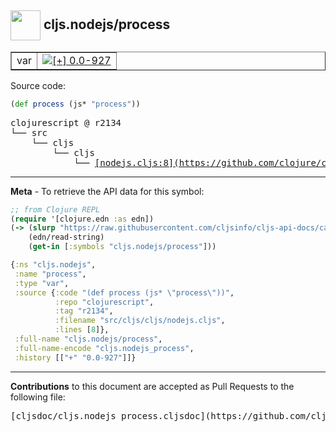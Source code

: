 ## <img width="48px" valign="middle" src="http://i.imgur.com/Hi20huC.png"> cljs.nodejs/process

 <table border="1">
<tr>

<td>var</td>
<td><a href="https://github.com/cljsinfo/cljs-api-docs/tree/0.0-927"><img valign="middle" alt="[+] 0.0-927" src="https://img.shields.io/badge/+-0.0--927-lightgrey.svg"></a> </td>
</tr>
</table>






Source code:

```clj
(def process (js* "process"))
```

 <pre>
clojurescript @ r2134
└── src
    └── cljs
        └── cljs
            └── <ins>[nodejs.cljs:8](https://github.com/clojure/clojurescript/blob/r2134/src/cljs/cljs/nodejs.cljs#L8)</ins>
</pre>


---

__Meta__ - To retrieve the API data for this symbol:

```clj
;; from Clojure REPL
(require '[clojure.edn :as edn])
(-> (slurp "https://raw.githubusercontent.com/cljsinfo/cljs-api-docs/catalog/cljs-api.edn")
    (edn/read-string)
    (get-in [:symbols "cljs.nodejs/process"]))
```

```clj
{:ns "cljs.nodejs",
 :name "process",
 :type "var",
 :source {:code "(def process (js* \"process\"))",
          :repo "clojurescript",
          :tag "r2134",
          :filename "src/cljs/cljs/nodejs.cljs",
          :lines [8]},
 :full-name "cljs.nodejs/process",
 :full-name-encode "cljs.nodejs_process",
 :history [["+" "0.0-927"]]}

```

---

__Contributions__ to this document are accepted as Pull Requests to the following file:

 <pre>
[cljsdoc/cljs.nodejs_process.cljsdoc](https://github.com/cljsinfo/cljs-api-docs/blob/master/cljsdoc/cljs.nodejs_process.cljsdoc)
</pre>

